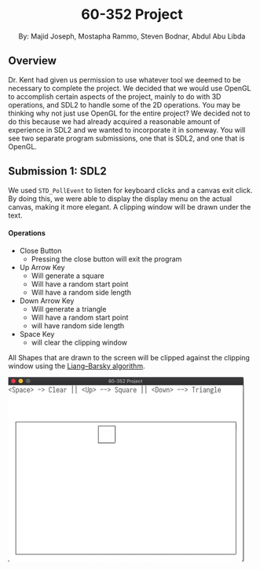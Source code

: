﻿# <center>60-352 Project</center>
<center>By: Majid Joseph, Mostapha Rammo, Steven Bodnar, Abdul Abu Libda</center>

## Overview
Dr. Kent had given us permission to use whatever tool we deemed to be necessary to complete the project. We decided that we would use OpenGL to accomplish certain aspects of the project, mainly to do with 3D operations, and SDL2 to handle some of the 2D operations. You may be thinking why not just use OpenGL for the entire project? We decided not to do this because we had already acquired a reasonable amount of experience in SDL2 and we wanted to incorporate it in someway. You will see two separate program submissions, one that is SDL2, and one that is OpenGL.

## Submission 1: SDL2
We used `STD_PollEvent` to listen for keyboard clicks and a canvas exit click. By doing this, we were able to display the display menu on the actual canvas, making it more elegant. A clipping window will be drawn under the text.

#### Operations

 - Close Button
	 - Pressing the close button will exit the program
-	Up Arrow Key
	-	Will generate a square
	-	Will have a random start point
	-	Will have a random side length
- Down Arrow Key
	- Will generate a triangle
	- Will have a random start point
	- will have random side length
- Space Key
	- will clear the clipping window

All Shapes that are drawn to the screen will be clipped against the clipping window using the [Liang–Barsky algorithm](https://en.wikipedia.org/wiki/Liang%E2%80%93Barsky_algorithm).

![](sdl.gif)

